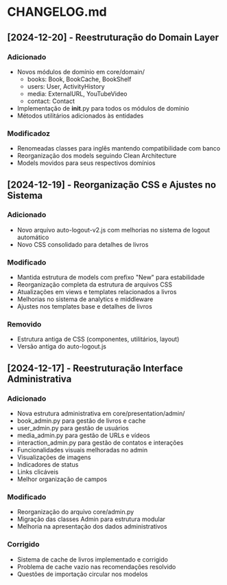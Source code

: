 # CHANGELOG.md

## [2024-12-20] - Reestruturação do Domain Layer
### Adicionado
- Novos módulos de domínio em core/domain/
  - books: Book, BookCache, BookShelf
  - users: User, ActivityHistory
  - media: ExternalURL, YouTubeVideo
  - contact: Contact
- Implementação de __init__.py para todos os módulos de domínio
- Métodos utilitários adicionados às entidades

### Modificadoz
- Renomeadas classes para inglês mantendo compatibilidade com banco
- Reorganização dos models seguindo Clean Architecture
- Models movidos para seus respectivos domínios

## [2024-12-19] - Reorganização CSS e Ajustes no Sistema
### Adicionado
- Novo arquivo auto-logout-v2.js com melhorias no sistema de logout automático
- Novo CSS consolidado para detalhes de livros

### Modificado
- Mantida estrutura de models com prefixo "New" para estabilidade
- Reorganização completa da estrutura de arquivos CSS
- Atualizações em views e templates relacionados a livros
- Melhorias no sistema de analytics e middleware
- Ajustes nos templates base e detalhes de livros

### Removido
- Estrutura antiga de CSS (componentes, utilitários, layout)
- Versão antiga do auto-logout.js

## [2024-12-17] - Reestruturação Interface Administrativa
### Adicionado
- Nova estrutura administrativa em core/presentation/admin/
 - book_admin.py para gestão de livros e cache
 - user_admin.py para gestão de usuários
 - media_admin.py para gestão de URLs e vídeos
 - interaction_admin.py para gestão de contatos e interações
- Funcionalidades visuais melhoradas no admin
 - Visualizações de imagens
 - Indicadores de status
 - Links clicáveis
 - Melhor organização de campos

### Modificado
- Reorganização do arquivo core/admin.py
- Migração das classes Admin para estrutura modular
- Melhoria na apresentação dos dados administrativos

### Corrigido
- Sistema de cache de livros implementado e corrigido
- Problema de cache vazio nas recomendações resolvido
- Questões de importação circular nos modelos 